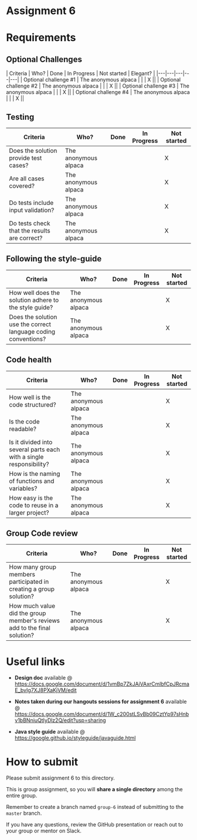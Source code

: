# Assignment 6

# Requirements

## Optional Challenges
| Criteria  | Who? | Done  |  In Progress |   Not started | Elegant? |
|---|---|---|---|---|
|  Optional challenge #1 | The anonymous alpaca |  | | X ||
|  Optional challenge #2 | The anonymous alpaca |  | | X ||
|  Optional challenge #3 | The anonymous alpaca |  | | X ||
|  Optional challenge #4 | The anonymous alpaca |  | | X ||


## Testing
| Criteria  | Who? | Done  |  In Progress |   Not started | 
|---|---|---|---|---|
|  Does the solution provide test cases? | The anonymous alpaca |  | | X |
|  Are all cases covered? | The anonymous alpaca |  | | X |
|  Do tests include input validation? | The anonymous alpaca |  | | X |
|  Do tests check that the results are correct? | The anonymous alpaca |  | | X |


## Following the style-guide
| Criteria  | Who? | Done  |  In Progress |   Not started | 
|---|---|---|---|---|
|  How well does the solution adhere to the style guide? | The anonymous alpaca |  | | X |
|  Does the solution use the correct language coding conventions? | The anonymous alpaca |  | | X |


## Code health
| Criteria  | Who? | Done  |  In Progress |   Not started | 
|---|---|---|---|---|
|  How well is the code structured? | The anonymous alpaca |  | | X |
|  Is the code readable? | The anonymous alpaca |  | | X |
|  Is it divided into several parts each with a single responsibility? | The anonymous alpaca |  | | X |
|  How is the naming of functions and variables? | The anonymous alpaca |  | | X |
|  How easy is the code to reuse in a larger project? | The anonymous alpaca |  | | X |


## Group Code review
| Criteria  | Who? | Done  |  In Progress |   Not started | 
|---|---|---|---|---|
|  How many group members participated in creating a group solution? | The anonymous alpaca |  | | X |
|  How much value did the group member's reviews add to the final solution? | The anonymous alpaca |  | | X |



# Useful links

- **Design doc** available @ https://docs.google.com/document/d/1vmBp7ZkJAiVAxrCmlbfCpJRcmaE_bvIg7XJ8PXaKjVM/edit

- **Notes taken during our hangouts sessions for assignment 6** available @ https://docs.google.com/document/d/1W_c200stLSvBb09CztYp97sHnbv1bBNniuQtIyDlz2Q/edit?usp=sharing

- **Java style guide** available @ https://google.github.io/styleguide/javaguide.html 

# How to submit

Please submit assignment 6 to this directory.

This is group assignment, so you will **share a single directory**
among the entire group.

Remember to create a branch named `group-6` instead of submitting
to the `master` branch.

If you have any questions, review the GitHub presentation or reach
out to your group or mentor on Slack.
